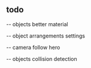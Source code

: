 ## todo


-- objects better material

-- object arrangements settings

-- camera follow hero

-- objects collision detection


